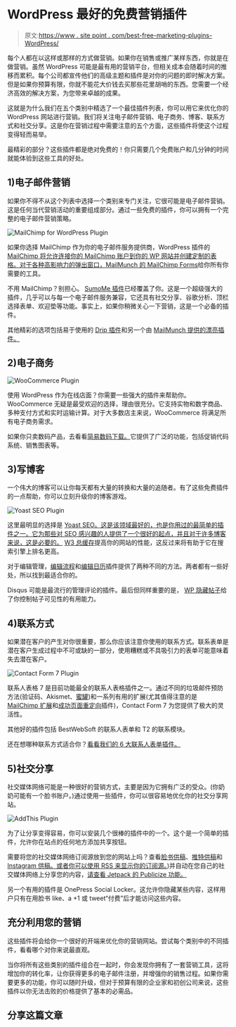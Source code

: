 # WordPress 最好的免费营销插件

> 原文:[https://www . site point . com/best-free-marketing-plugins-WordPress/](https://www.sitepoint.com/best-free-marketing-plugins-wordpress/)

每个人都在以这样或那样的方式做营销。如果你在销售或推广某样东西，你就是在做营销。虽然 WordPress 可能是最有用的营销平台，但相关成本会随着时间的推移而累积。每个公司都宣传他们的高级主题和插件是对你的问题的即时解决方案。但是如果你预算有限，你就不能花大价钱去买那些花里胡哨的东西。您需要一个经济高效的解决方案，为您带来卓越的成果。

这就是为什么我们在五个类别中精选了一个最佳插件列表，你可以用它来优化你的 WordPress 网站进行营销。我们将关注电子邮件营销、电子商务、博客、联系方式和社交分享。这是你在营销过程中需要注意的五个方面，这些插件将使这个过程变得轻而易举。

最精彩的部分？这些插件都是绝对免费的！你只需要几个免费账户和几分钟的时间就能体验到这些工具的好处。

## 1)电子邮件营销

如果你不得不从这个列表中选择一个类别来专门关注，它很可能是电子邮件营销。这是任何当代营销活动的重要组成部分。通过一些免费的插件，你可以拥有一个完整的电子邮件营销策略。

![MailChimp for WordPress Plugin](../Images/26b87b21228a9193d5c2f7988e70bdf5.png)

如果你选择 MailChimp 作为你的电子邮件服务提供商，WordPress 插件的 [MailChimp 将允许连接你的 MailChimp 账户到你的 WP 网站并创建定制的表格。对于各种高影响力的弹出窗口，](https://wordpress.org/plugins/mailchimp-for-wp/)[MailMunch 的 MailChimp Forms](https://wordpress.org/plugins/mailchimp-forms-by-mailmunch/)给你所有你需要的工具。

不用 MailChimp？别担心。 [SumoMe 插件](https://wordpress.org/plugins/sumome/)已经覆盖了你。这是一个超级强大的插件，几乎可以与每一个电子邮件服务兼容，它还具有社交分享、谷歌分析、顶栏选择表单、欢迎垫等功能。事实上，如果你稍微关心一下营销，这是一个必备的插件。

其他精彩的选项包括易于使用的 [Drip 插件](https://wordpress.org/plugins/email-marketing/)和另一个由 [MailMunch 提供的漂亮插件。](https://wordpress.org/plugins/mailmunch/)

## 2)电子商务

![WooCommerce Plugin](../Images/adbc3635e0d5183c0bc0d89940242fc1.png)

使用 WordPress 作为在线店面？你需要一些强大的插件来帮助你。WooCommerce 无疑是最受欢迎的选择，理由很充分。它支持实物和数字商品、多种支付方式和实时运输计算。对于大多数店主来说，WooCommerce 将满足所有电子商务需求。

如果你只卖数码产品，去看看[简易数码下载。](https://wordpress.org/plugins/easy-digital-downloads/)它提供了广泛的功能，包括促销代码系统、销售图表等。

## 3)写博客

一个伟大的博客可以让你每天都有大量的转换和大量的追随者。有了这些免费插件的一点帮助，你可以立刻升级你的博客游戏。

![Yoast SEO Plugin](../Images/ac01c6ffa3c80a5e23f5b090266eb783.png)

这里最明显的选择是 [Yoast SEO。这是该领域最好的，也是你用过的最简单的插件之一。它为那些对 SEO 感兴趣的人提供了一个很好的起点，并且对于许多博客来说，这是必要的。](https://wordpress.org/plugins/wordpress-seo/) [W3 总缓存](https://wordpress.org/plugins/w3-total-cache/)提高你的网站的性能，这反过来将有助于它在搜索引擎上排名更高。

对于编辑管理，[编辑流程](https://wordpress.org/plugins/edit-flow/)和[编辑日历](https://wordpress.org/plugins/editorial-calendar/)插件提供了两种不同的方法。两者都有一些好处，所以找到最适合你的。

Disqus 可能是最流行的管理评论的插件。最后但同样重要的是， [WP 隐藏帖子](https://wordpress.org/plugins/wp-hide-post/)给了你控制帖子可见性的有用能力。

## 4)联系方式

如果潜在客户的产生对你很重要，那么你应该注意你使用的联系方式。联系表单是潜在客户生成过程中不可或缺的一部分，使用糟糕或不具吸引力的表单可能意味着失去潜在客户。

![Contact Form 7 Plugin](../Images/ec504aba349cf6eee5dc35db7be84dfa.png)

联系人表格 7 是目前功能最全的联系人表格插件之一。通过不同的垃圾邮件预防方法(验证码、Akismet、[蜜罐](https://wordpress.org/plugins/contact-form-7-honeypot/))和一系列有用的扩展(尤其值得注意的是 [MailChimp 扩展](https://wordpress.org/plugins/contact-form-7-mailchimp-extension/)和[成功页面重定向](https://wordpress.org/plugins/contact-form-7-success-page-redirects/)插件)，Contact Form 7 为您提供了极大的灵活性。

其他好的插件包括 BestWebSoft 的联系人表单和 T2 的联系模块。

还在想哪种联系方式适合你？[看看我们的 6 大联系人表单插件。](https://www.sitepoint.com/6-best-free-contact-form-plugins-for-wordpress/)

## 5)社交分享

社交媒体网络可能是一种很好的营销方式，主要是因为它拥有广泛的受众。(你奶奶可能有一个脸书账户。)通过使用一些插件，你可以很容易地优化你的社交分享网站。

![AddThis Plugin](../Images/842230eea72808070e34aa7a6726d99f.png)

为了让分享变得容易，你可以安装几个很棒的插件中的一个。这个是一个简单的插件，允许你在站点的任何地方添加共享按钮。

需要将您的社交媒体网络订阅源放到您的网站上吗？查看[脸书供稿](https://wordpress.org/plugins/facebook-feed/)、[推特供稿](https://wordpress.org/plugins/wd-twitter-feed/)和 [Instagram 供稿。或者你可以使用 RSS 来显示你的订阅源。](https://wordpress.org/plugins/instagram-feed/))并自动在您自己的社交媒体网络上分享您的内容，[请查看 Jetpack 的 Publicize 功能。](https://www.sitepoint.com/jetpack-publicize-social-sharing/)

另一个有用的插件是 OnePress Social Locker。这允许你隐藏某些内容，这样用户只有在用脸书 like、a +1 或 tweet“付费”后才能访问这些内容。

## 充分利用您的营销

这些插件将会给你一个很好的开端来优化你的营销网站。尝试每个类别中的不同插件，看看哪个对你来说最直观。

当你将所有这些类别的插件组合在一起时，你会发现你拥有了一套营销工具，这将增加你的转化率，让你获得更多的电子邮件注册，并增强你的销售过程。如果你需要更多的功能，你可以随时升级，但对于预算有限的企业家和初创公司来说，这些插件以你无法击败的价格提供了基本的必需品。

## 分享这篇文章